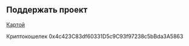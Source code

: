 ## Поддержать проект
[Картой](https://pay.cloudtips.ru/p/124ada72)

Криптокошелек 0x4c423C83df60331D5c9C93f97238c5bBda3A5863

